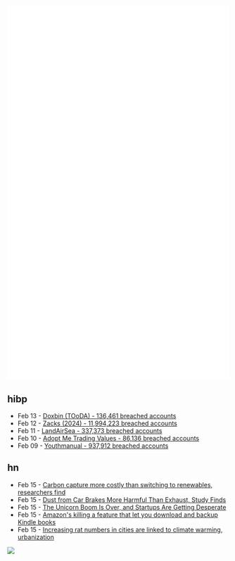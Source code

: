 ![Metrics](https://raw.githubusercontent.com/phixion/phixion/master/metrics.svg)

## hibp

<!--
for https://github.com/phixion/phixion/blob/main/.github/workflows/feeds.yml
-->
<!--START_SECTION:haveibeenpwnd-->
- Feb 13 - [Doxbin (TOoDA) - 136,461 breached accounts](https://haveibeenpwned.com/PwnedWebsites#DoxbinTOoDA)
- Feb 12 - [Zacks (2024) - 11,994,223 breached accounts](https://haveibeenpwned.com/PwnedWebsites#Zacks2024)
- Feb 11 - [LandAirSea - 337,373 breached accounts](https://haveibeenpwned.com/PwnedWebsites#LandAirSea)
- Feb 10 - [Adopt Me Trading Values - 86,136 breached accounts](https://haveibeenpwned.com/PwnedWebsites#AdoptMeTradingValues)
- Feb 09 - [Youthmanual - 937,912 breached accounts](https://haveibeenpwned.com/PwnedWebsites#Youthmanual)
<!--END_SECTION:haveibeenpwnd-->

## hn

<!--
for https://github.com/phixion/phixion/blob/main/.github/workflows/feeds.yml
-->
<!--START_SECTION:hn-->
- Feb 15 - [Carbon capture more costly than switching to renewables, researchers find](https://techxplore.com/news/2025-02-carbon-capture-renewables.html)
- Feb 15 - [Dust from Car Brakes More Harmful Than Exhaust, Study Finds](https://e360.yale.edu/digest/brake-pads-lung-damage-study)
- Feb 15 - [The Unicorn Boom Is Over, and Startups Are Getting Desperate](https://www.bloomberg.com/news/articles/2025-02-14/silicon-valley-unicorn-startups-are-desperate-for-cash)
- Feb 15 - [Amazon's killing a feature that let you download and backup Kindle books](https://www.theverge.com/news/612898/amazon-removing-kindle-book-download-transfer-usb)
- Feb 15 - [Increasing rat numbers in cities are linked to climate warming, urbanization](https://www.science.org/doi/10.1126/sciadv.ads6782)
<!--END_SECTION:hn-->

<!--
for https://yhype.me
-->
![](https://hit.yhype.me/github/profile?user_id=13013670)
